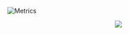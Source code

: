 ![Metrics](https://amazingkenneth.github.io/Amazingkenneth/github-metrics.svg)

<div align="center"><img src="https://amazingkenneth.github.io/Amazingkenneth/github-contribution-grid-snake.svg" ></div>
